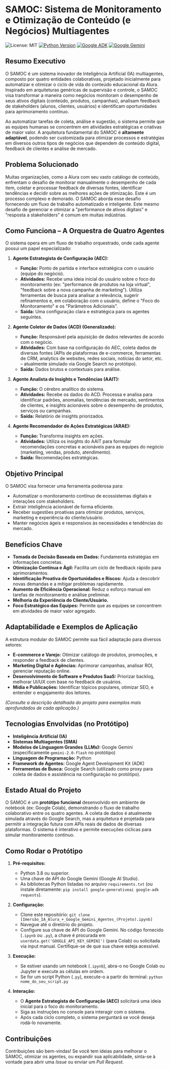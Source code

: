 # SAMOC: Sistema de Monitoramento e Otimização de Conteúdo (e Negócios) Multiagentes

![License: MIT](https://img.shields.io/badge/License-MIT-yellow.svg)
[![Python Version](https://img.shields.io/badge/python-3.8+-blue.svg)](https://www.python.org/downloads/)
[![Google ADK](https://img.shields.io/badge/Framework-Google%20ADK-orange.svg)](https://github.com/google/agent-development-kit)
[![Google Gemini](https://img.shields.io/badge/LLM-Google%20Gemini-green.svg)](https://deepmind.google/technologies/gemini/)

## Resumo Executivo

O SAMOC é um sistema inovador de Inteligência Artificial (IA) multiagentes, composto por quatro entidades colaborativas, projetado inicialmente para automatizar e otimizar o ciclo de vida do conteúdo educacional da Alura. Inspirado em arquiteturas genéricas de supervisão e controle, o SAMOC visa transformar a maneira como negócios monitoram o desempenho de seus ativos digitais (conteúdo, produtos, campanhas), analisam feedback de stakeholders (alunos, clientes, usuários) e identificam oportunidades para aprimoramento contínuo.

Ao automatizar tarefas de coleta, análise e sugestão, o sistema permite que as equipes humanas se concentrem em atividades estratégicas e criativas de maior valor. A arquitetura fundamental do SAMOC é **altamente adaptável**, podendo ser customizada para otimizar processos e estratégias em diversos outros tipos de negócios que dependem de conteúdo digital, feedback de clientes e análise de mercado.

## Problema Solucionado

Muitas organizações, como a Alura com seu vasto catálogo de conteúdo, enfrentam o desafio de monitorar manualmente o desempenho de cada item, coletar e processar feedback de diversas fontes, identificar tendências e decidir sobre as melhores ações de otimização. Este é um processo complexo e demorado. O SAMOC aborda esse desafio fornecendo um fluxo de trabalho automatizado e inteligente. Este mesmo desafio de gerenciar e otimizar a "performance de ativos digitais" e "resposta a stakeholders" é comum em muitas indústrias.

## Como Funciona – A Orquestra de Quatro Agentes

O sistema opera em um fluxo de trabalho orquestrado, onde cada agente possui um papel especializado:

1.  **Agente Estrategista de Configuração (AEC):**
    *   **Função:** Ponto de partida e interface estratégica com o usuário (equipe do negócio).
    *   **Atividades:** Recebe uma ideia inicial do usuário sobre o foco do monitoramento (ex: "performance de produtos na loja virtual", "feedback sobre a nova campanha de marketing"). Utiliza ferramentas de busca para analisar a relevância, sugerir refinamentos e, em colaboração com o usuário, define o "Foco do Monitoramento" e os "Parâmetros Adicionais".
    *   **Saída:** Uma configuração clara e estratégica para os agentes seguintes.

2.  **Agente Coletor de Dados (ACD) (Generalizado):**
    *   **Função:** Responsável pela aquisição de dados relevantes de acordo com o negócio.
    *   **Atividades:** Com base na configuração do AEC, coleta dados de diversas fontes (APIs de plataformas de e-commerce, ferramentas de CRM, analytics de websites, redes sociais, notícias do setor, etc. – atualmente simulado via Google Search no protótipo).
    *   **Saída:** Dados brutos e contextuais para análise.

3.  **Agente Analista de Insights e Tendências (AAIT):**
    *   **Função:** O cérebro analítico do sistema.
    *   **Atividades:** Recebe os dados do ACD. Processa e analisa para identificar padrões, anomalias, tendências de mercado, sentimentos de clientes, e insights acionáveis sobre o desempenho de produtos, serviços ou campanhas.
    *   **Saída:** Relatório de insights priorizados.

4.  **Agente Recomendador de Ações Estratégicas (ARAE):**
    *   **Função:** Transforma insights em ações.
    *   **Atividades:** Utiliza os insights do AAIT para formular recomendações concretas e acionáveis para as equipes do negócio (marketing, vendas, produto, atendimento).
    *   **Saída:** Recomendações estratégicas.

## Objetivo Principal

O SAMOC visa fornecer uma ferramenta poderosa para:
*   Automatizar o monitoramento contínuo de ecossistemas digitais e interações com stakeholders.
*   Extrair inteligência acionável de forma eficiente.
*   Receber sugestões proativas para otimizar produtos, serviços, marketing e experiência do cliente/usuário.
*   Manter negócios ágeis e responsivos às necessidades e tendências do mercado.

## Benefícios Chave

*   **Tomada de Decisão Baseada em Dados:** Fundamenta estratégias em informações concretas.
*   **Otimização Contínua e Ágil:** Facilita um ciclo de feedback rápido para aprimoramentos.
*   **Identificação Proativa de Oportunidades e Riscos:** Ajuda a descobrir novas demandas e a mitigar problemas rapidamente.
*   **Aumento de Eficiência Operacional:** Reduz o esforço manual em tarefas de monitoramento e análise preliminar.
*   **Melhoria da Experiência do Cliente/Usuário.**
*   **Foco Estratégico das Equipes:** Permite que as equipes se concentrem em atividades de maior valor agregado.

## Adaptabilidade e Exemplos de Aplicação

A estrutura modular do SAMOC permite sua fácil adaptação para diversos setores:

*   **E-commerce e Varejo:** Otimizar catálogo de produtos, promoções, e responder a feedback de clientes.
*   **Marketing Digital e Agências:** Aprimorar campanhas, analisar ROI, gerenciar reputação online.
*   **Desenvolvimento de Software e Produtos SaaS:** Priorizar backlog, melhorar UI/UX com base no feedback de usuários.
*   **Mídia e Publicações:** Identificar tópicos populares, otimizar SEO, e entender o engajamento dos leitores.

*(Consulte a descrição detalhada do projeto para exemplos mais aprofundados de cada aplicação.)*

## Tecnologias Envolvidas (no Protótipo)

*   **Inteligência Artificial (IA)**
*   **Sistemas Multiagentes (SMA)**
*   **Modelos de Linguagem Grandes (LLMs):** Google Gemini (especificamente `gemini-2.0-flash` no protótipo)
*   **Linguagem de Programação:** Python
*   **Framework de Agentes:** Google Agent Development Kit (ADK)
*   **Ferramentas de Busca:** Google Search (utilizado como proxy para coleta de dados e assistência na configuração no protótipo).

## Estado Atual do Projeto

O SAMOC é um **protótipo funcional** desenvolvido em ambiente de notebook (ex: Google Colab), demonstrando o fluxo de trabalho colaborativo entre os quatro agentes. A coleta de dados é atualmente simulada através do Google Search, mas a arquitetura é projetada para permitir a integração futura com APIs reais de dados de diversas plataformas. O sistema é interativo e permite execuções cíclicas para simular monitoramento contínuo.

## Como Rodar o Protótipo

1.  **Pré-requisitos:**
    *   Python 3.8 ou superior.
    *   Uma chave de API do Google Gemini (Google AI Studio).
    *   As bibliotecas Python listadas no arquivo `requirements.txt` (ou instale diretamente: `pip install google-generativeai google-adk requests`).

2.  **Configuração:**
    *   Clone este repositório: `git clone [Imersão_IA_Alura_+_Google_Gemini_Agentes_(Projeto).ipynb]`
    *   Navegue até o diretório do projeto.
    *   Configure sua chave de API do Google Gemini. No código fornecido (`.ipynb` ou `.py`), a chave é procurada em `userdata.get('GOOGLE_API_KEY_GEMINI')` (para Colab) ou solicitada via input manual. Certifique-se de que sua chave esteja acessível.

3.  **Execução:**
    *   Se estiver usando um notebook (`.ipynb`), abra-o no Google Colab ou Jupyter e execute as células em ordem.
    *   Se for um script Python (`.py`), execute-o a partir do terminal: `python nome_do_seu_script.py`

4.  **Interação:**
    *   O **Agente Estrategista de Configuração (AEC)** solicitará uma ideia inicial para o foco do monitoramento.
    *   Siga as instruções no console para interagir com o sistema.
    *   Após cada ciclo completo, o sistema perguntará se você deseja rodá-lo novamente.

## Contribuições

Contribuições são bem-vindas! Se você tem ideias para melhorar o SAMOC, otimizar os agentes, ou expandir sua aplicabilidade, sinta-se à vontade para abrir uma *Issue* ou enviar um *Pull Request*.

